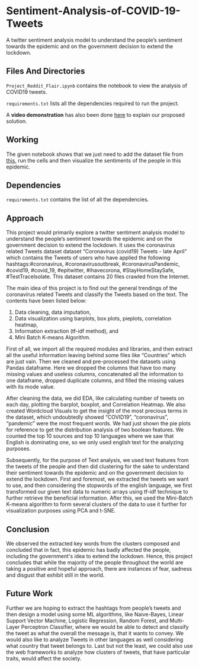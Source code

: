 # Sentiment-Analysis-of-COVID-19-Tweets
A twitter sentiment analysis model to understand the people’s sentiment towards the epidemic and on the government decision to extend the lockdown.


## Files And Directories

```Project_Reddit_Flair.ipynb``` contains the notebook to view the analysis of  COVID19 tweets.

```requirements.txt``` lists all the dependencies required to run the project.

A **video demonstration** has also been done [here](https://drive.google.com/file/d/1iXuqDvdG2XCg2vRr2ujyEzlhgUbf07d-/view) to explain our proposed solution. 


## Working
The given notebook shows that we just need to add the dataset file from [this](https://www.kaggle.com/smid80/coronavirus-covid19-tweets-late-april/activity), run the cells and then visualize the sentiments of the people in this epidemic.


## Dependencies

```requirements.txt``` contains the list of all the dependencies.


## Approach

This project would primarily explore a twitter sentiment analysis model to understand the people’s sentiment towards the epidemic and on the government decision to extend the lockdown. It uses the coronavirus related Tweets dataset dataset “Coronavirus (covid19) Tweets - late April” which contains the Tweets of users who have applied the following hashtags:#coronavirus, #coronavirusoutbreak, #coronavirusPandemic, #covid19, #covid_19, #epitwitter, #ihavecorona, #StayHomeStaySafe, #TestTraceIsolate. This dataset contains 20 files crawled from the Internet. 

The main idea of this project is to find out the general trendings of the coronavirus related Tweets and classify the Tweets based on the text. The contents have been listed below:
1. Data cleaning, data imputation, 
2. Data visualization using barplots, box plots, pieplots, correlation heatmap, 
3. Information extraction (tf-idf method), and
4. Mini Batch K-means Algorithm.

First of all, we import all the required modules and libraries, and then extract all the useful information leaving behind some files like “Countries” which are just vain. Then we cleaned and pre-processed the datasets using Pandas dataframe. Here we dropped the columns that have too many missing values and useless columns, concatenated all the information to one dataframe, dropped duplicate columns, and filled the missing values with its mode value.

After cleaning the data, we did EDA, like calculating number of tweets on each day, plotting the barplot, boxplot, and Correlation Heatmap. We also created Wordcloud Visuals to get the insight of the most precious terms in the dataset, which undoubtedly showed “COVID19”, “coronavirus”, “pandemic” were the most frequent words. We had just shown the pie plots for reference to get the distribution analysis of two boolean features. We counted the top 10 sources and top 10 languages where we saw that English is dominating one, so we only used english text for the analyzing purposes. 

Subsequently, for the purpose of Text analysis, we used text features from the tweets of the people and then did clustering for the sake to understand their sentiment towards the epidemic and on the government decision to extend the lockdown. First and foremost, we extracted the tweets we want to use, and then considering the stopwords of the english language, we first transformed our given text data to numeric arrays using tf-idf technique to further retrieve the beneficial information. After this, we used the Mini-Batch K-means algorithm to form several clusters of the data to use it further for visualization purposes using PCA and t-SNE. 


## Conclusion

We observed the extracted key words from the clusters composed and concluded that in fact, this epidemic has badly affected the people, including the government's idea to extend the lockdown. Hence, this project concludes that while the majority of the people throughout the world are taking a positive and hopeful approach, there are instances of fear, sadness and disgust that exhibit still in the world.


## Future Work

Further we are hoping to extract the hashtags from people’s tweets and then design a model using some ML algorithms, like Naive-Bayes, Linear Support Vector Machine, Logistic Regression, Random Forest, and Multi-Layer Perceptron Classifier, where we would be able to detect and classify the tweet as what the overall the message is, that it wants to convey. We would also like to analyze Tweets in other languages as well considering what country that tweet belongs to. Last but not the least, we could also use the web frameworks to analyze how clusters of tweets, that have particular traits, would affect the society. 


